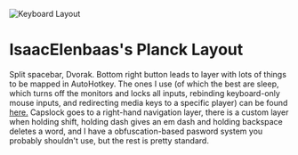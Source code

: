 ![Keyboard Layout](https://i.imgur.com/9jYjllM.png)

# IsaacElenbaas's Planck Layout

Split spacebar, Dvorak. Bottom right button leads to layer with lots of things to be mapped in AutoHotkey. The ones I use (of which the best are sleep, which turns off the monitors and locks all inputs, rebinding keyboard-only mouse inputs, and redirecting media keys to a specific player) can be found [here.](https://github.com/IsaacElenbaas/personal_scripts/blob/master/Keyboard.ahk) Capslock goes to a right-hand navigation layer, there is a custom layer when holding shift, holding dash gives an em dash and holding backspace deletes a word, and I have a obfuscation-based pasword system you probably shouldn't use, but the rest is pretty standard.
